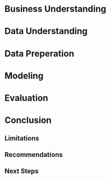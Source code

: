 # Business Understanding

# Data Understanding

# Data Preperation

# Modeling

# Evaluation

# Conclusion

## Limitations

## Recommendations

## Next Steps

